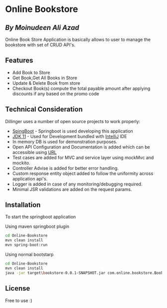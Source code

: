 # Online Bookstore
## _By Moinudeen Ali Azad_

Online Book Store Application is basically allows to user to manage the bookstore with set of CRUD API's.

## Features

- Add Book to Store
- Get Book,Get All Books in Store
- Update & Delete Book from store
- Checkout Book(s) compute the total payable amount after applying discounts if any based on the promo code

## Technical Consideration

Dillinger uses a number of open source projects to work properly:

- [SpingBoot](https://spring.io/projects/spring-boot) - Springboot is used developing this application
- [JDK 11](https://jdk.java.net/11/) - Used for Development bundled with [IntelliJ](https://www.jetbrains.com/idea/) IDE
- In memory DB is used for demonstration purposes.
- Open API Configuration and Documentation is added which can be accessible using [URL](http://localhost:8080/swagger-ui.html) 
- Test cases are added for MVC and service layer using mockMvc and mockito.
- Controller Advise is added for better error handling.
- Custom response entity object added to follow the uniformity across application api's.
- Logger is added in case of any monitoring/debugging required.
- Minimal JSR validations are added on the request params.

## Installation

To start the springboot application

Using maven springboot plugin
```sh
cd Online-Bookstore
mvn clean install
mvn spring-boot:run
```

Using normal bootstarp

```sh
cd Online-Bookstore
mvn clean install
java -jar target\bookstore-0.0.1-SNAPSHOT.jar com.online.bookstore.BookstoreApplication
```
## License

Free to use :)